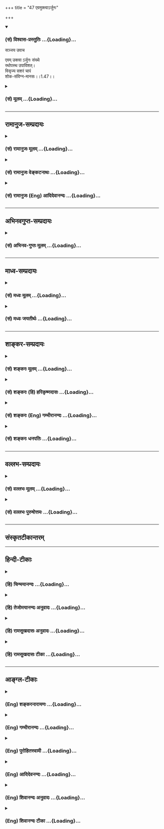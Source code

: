+++
title = "47 एवमुक्त्वाऽर्जुनः"

+++
<div class="js_include" newlevelforh1="3" title="(सं) विश्वास-प्रस्तुतिः" unfilled url="/purANam_vaiShNavam/mahAbhAratam/06-bhIShma-parva/03-bhagavad-gItA-parva/saMskRtam/vishvAsa-prastutiH/01_arjuna-viShAda-yogaH/47_evamuktvA-rjunaH.md">
<details open><summary><h3>(सं) विश्वास-प्रस्तुतिः ...{Loading}...</h3></summary>

सञ्जय उवाच  

एवम् उक्त्वा ऽर्जुनः संख्ये  
रथोपस्थ उपाविशत्।  
विसृज्य सशरं चापं  
शोक-संविग्न-मानसः।।1.47।।
</details>
</div>
<div class="js_include collapsed" newlevelforh1="3" title="(सं) मूलम्" unfilled url="/purANam_vaiShNavam/mahAbhAratam/06-bhIShma-parva/03-bhagavad-gItA-parva/saMskRtam/mUlam/01_arjuna-viShAda-yogaH/47_evamuktvA-rjunaH.md">
<details><summary><h3>(सं) मूलम् ...{Loading}...</h3></summary>

सञ्जय उवाच  
एवमुक्त्वाऽर्जुनः संख्ये रथोपस्थ उपाविशत्।  
विसृज्य सशरं चापं शोकसंविग्नमानसः।।1.47।।
</details>
</div>


_________________
## रामानुज-सम्प्रदायः
<div class="js_include collapsed" newlevelforh1="3" title="(सं) रामानुजः मूलम्" unfilled url="/purANam_vaiShNavam/mahAbhAratam/06-bhIShma-parva/03-bhagavad-gItA-parva/saMskRtam/rAmAnujaH/mUlam/01_arjuna-viShAda-yogaH/47_evamuktvA-rjunaH.md">
<details><summary><h3>(सं) रामानुजः मूलम् ...{Loading}...</h3></summary>

।।1.47।। अर्जुन उवाच संजय उवाच स तु पार्थो महामनाः परमकारुणिको
दीर्घबन्धुः परमधार्मिकः सभ्रातृको भवद्भिः अतिघोरैः मारणैः जतुगृहादिभिः
असकृद् वञ्चितः अपि परमपुरुषसहायः अपि हनिष्यमाणान् भवदीयान् विलोक्य
बन्धुस्नेहेन परमया च कृपया धर्माधर्मभयेन च अतिमात्रस्विन्नसर्वगात्रः
सर्वथा अहं न योत्स्यामि इति उक्त्वा बन्धुविश्लेषजनितशोकसंविग्नमानसः सशरं
चापं विसृज्य रथोपस्थे उपाविशत्।

</details>
</div>
<div class="js_include collapsed" newlevelforh1="3" title="(सं) रामानुजः वेङ्कटनाथः" unfilled url="/purANam_vaiShNavam/mahAbhAratam/06-bhIShma-parva/03-bhagavad-gItA-parva/saMskRtam/rAmAnujaH/venkaTanAthaH/01_arjuna-viShAda-yogaH/47_evamuktvA-rjunaH.md">
<details><summary><h3>(सं) रामानुजः वेङ्कटनाथः ...{Loading}...</h3></summary>

।।1.47।। एतान्न हन्तुमिच्छामि 1।35यदि मामप्रतीकारम् 1।46
इत्यादेरभिप्रेतमाह सर्वथाहमिति। सर्वथा बहुप्रकारम्। एषामाततायित्वेऽपि
इदानीं हन्तुमुद्यतत्वेऽपि युद्धान्निवृत्तेरधर्माकीत्यादिहेतुत्वेऽपि
युद्धस्य त्रैलोक्यराज्याद्युपायत्वेऽपि किं बहुना सर्वेश्वरेश्वरेण मम
हिततमोपदेशिना भवतोक्तत्वेऽपीति भावः। बन्धुविनाशस्य सिद्धत्वाध्यवसायः
शोकहेतुः विषादमात्रपरो वाऽत्रशोकशब्दः। स शोकः शरचापपरित्यागे हेतुरिति
व्युत्क्रमपाठेन दर्शितम्। संविग्नमानसः इति अत्यर्थचलितयुद्धाध्यवसाय
इत्यर्थः। ओ विजी भयचलनयोः इति धातुः। एवं चलितयुद्धाध्यवसायत्वात्
समराध्वरस्रुक्स्रुवादिस्थानीयं सशरं चापं विसृज्य प्रायोपवेशादिपर इव
रथोपस्थे रथिस्थानाद्विनिवृत्य रथोत्सङ्ग उपाविशदिति भावः।  
इति कवितार्किकसिंहस्य सर्वतंत्रस्वतंत्रस्य श्रीमद्वेङ्कटनाथस्य
वेदान्ताचार्यस्य कृतिषु

</details>
</div>
<div class="js_include collapsed" newlevelforh1="3" title="(सं) रामानुजः (Eng) आदिदेवानन्दः" unfilled url="/purANam_vaiShNavam/mahAbhAratam/06-bhIShma-parva/03-bhagavad-gItA-parva/saMskRtam/rAmAnujaH/english/AdidevAnandaH/01_arjuna-viShAda-yogaH/47_evamuktvA-rjunaH.md">
<details><summary><h3>(सं) रामानुजः (Eng) आदिदेवानन्दः ...{Loading}...</h3></summary>

1.26 - 1.47 Arjuna said - Sanjaya said Sanjaya continued: The
high-minded Arjuna, extremely kind, deeply friendly, and supremely
righteous, having brothers like himself, though repeatedly deceived by
the treacherous attempts of your people like burning in the lac-house
etc., and therefore fit to be killed by him with the help of the Supreme
Person, nevertheless said, 'I will not fight.' He felt weak, overcome as
he was by his love and extreme compassion for his relatives. He was also
filled with fear, not knowing what was righteous and what unrighteous.
His mind was tortured by grief, because of the thought of future
separation from his relations. So he threw away his bow and arrow and
sat on the chariot as if to fast to death.

</details>
</div>


_________________
## अभिनवगुप्त-सम्प्रदायः
<div class="js_include collapsed" newlevelforh1="3" title="(सं) अभिनव-गुप्तः मूलम्" unfilled url="/purANam_vaiShNavam/mahAbhAratam/06-bhIShma-parva/03-bhagavad-gItA-parva/saMskRtam/abhinava-guptaH/mUlam/01_arjuna-viShAda-yogaH/47_evamuktvA-rjunaH.md">
<details><summary><h3>(सं) अभिनव-गुप्तः मूलम् ...{Loading}...</h3></summary>

।।1.47।। No commentary.

</details>
</div>


_________________
## माध्व-सम्प्रदायः
<div class="js_include collapsed" newlevelforh1="3" title="(सं) मध्वः मूलम्" unfilled url="/purANam_vaiShNavam/mahAbhAratam/06-bhIShma-parva/03-bhagavad-gItA-parva/saMskRtam/madhvaH/mUlam/01_arjuna-viShAda-yogaH/47_evamuktvA-rjunaH.md">
<details><summary><h3>(सं) मध्वः मूलम् ...{Loading}...</h3></summary>

।।1.47।। Sri Madhvacharya did not comment on this sloka. The commentary
starts from 2.11.

</details>
</div>
<div class="js_include collapsed" newlevelforh1="3" title="(सं) मध्वः जयतीर्थः" unfilled url="/purANam_vaiShNavam/mahAbhAratam/06-bhIShma-parva/03-bhagavad-gItA-parva/saMskRtam/madhvaH/jayatIrthaH/01_arjuna-viShAda-yogaH/47_evamuktvA-rjunaH.md">
<details><summary><h3>(सं) मध्वः जयतीर्थः ...{Loading}...</h3></summary>

।।1.47।। Sri Jayatirtha did not comment on this sloka. The commentary
starts from 2.11.

</details>
</div>


_________________
## शाङ्कर-सम्प्रदायः
<div class="js_include collapsed" newlevelforh1="3" title="(सं) शङ्करः मूलम्" unfilled url="/purANam_vaiShNavam/mahAbhAratam/06-bhIShma-parva/03-bhagavad-gItA-parva/saMskRtam/shankaraH/mUlam/01_arjuna-viShAda-yogaH/47_evamuktvA-rjunaH.md">
<details><summary><h3>(सं) शङ्करः मूलम् ...{Loading}...</h3></summary>

1.47 Sri Sankaracharya did not comment on this sloka. The commentary
starts from 2.10.

</details>
</div>
<div class="js_include collapsed" newlevelforh1="3" title="(सं) शङ्करः (हि) हरिकृष्णदासः" unfilled url="/purANam_vaiShNavam/mahAbhAratam/06-bhIShma-parva/03-bhagavad-gItA-parva/saMskRtam/shankaraH/hindI/harikRShNadAsaH/01_arjuna-viShAda-yogaH/47_evamuktvA-rjunaH.md">
<details><summary><h3>(सं) शङ्करः (हि) हरिकृष्णदासः ...{Loading}...</h3></summary>

।।1.47।। Sri Sankaracharya did not comment on this sloka.

</details>
</div>
<div class="js_include collapsed" newlevelforh1="3" title="(सं) शङ्करः (Eng) गम्भीरानन्दः" unfilled url="/purANam_vaiShNavam/mahAbhAratam/06-bhIShma-parva/03-bhagavad-gItA-parva/saMskRtam/shankaraH/english/gambhIrAnandaH/01_arjuna-viShAda-yogaH/47_evamuktvA-rjunaH.md">
<details><summary><h3>(सं) शङ्करः (Eng) गम्भीरानन्दः ...{Loading}...</h3></summary>

1.47 Sri Sankaracharya did not comment on this sloka. The commentary
starts from 2.10.

</details>
</div>
<div class="js_include collapsed" newlevelforh1="3" title="(सं) शङ्करः धनपतिः" unfilled url="/purANam_vaiShNavam/mahAbhAratam/06-bhIShma-parva/03-bhagavad-gItA-parva/saMskRtam/shankaraH/dhanapatiH/01_arjuna-viShAda-yogaH/47_evamuktvA-rjunaH.md">
<details><summary><h3>(सं) शङ्करः धनपतिः ...{Loading}...</h3></summary>

।।1.47।। एतद्वॄत्तान्तं संजयो धृतराष्ट्रं प्रत्यावेदितवानित्याह **संजय
इति।** एवमुक्त्वा उक्तेन प्रकारेण श्रीकृष्णं प्रति विज्ञापनं कृत्वा
पूर्वं शूराणामवलोकनायोत्थितोऽर्जुनः परया कृपयाविष्टः। शोकग्रहणं
मोहस्याप्युपलक्षणार्थम्। शोकमोहाभ्यां सभ्यगुद्विग्नं मनो यस्य स एतादृशः
सन् संख्ये संग्रामभूमिमध्ये शरेण सहितं चापं कार्मुकं विसृज्य त्यक्त्वा
रथोपस्थे रथस्योपरि उपाविशत् उपविष्टवानित्यर्थः।  
इति
श्रीपरमहंसपरिव्राजकाचार्यबालस्वामिश्रीपादशिष्यदत्तवंशावतंसरामकुमारसूनुधनपतिविदुषा
विरचितायां गीताभाष्योत्कर्षदीपिकायां प्रथमोऽध्यायः।।1।।

</details>
</div>


_________________
## वल्लभ-सम्प्रदायः
<div class="js_include collapsed" newlevelforh1="3" title="(सं) वल्लभः मूलम्" unfilled url="/purANam_vaiShNavam/mahAbhAratam/06-bhIShma-parva/03-bhagavad-gItA-parva/saMskRtam/vallabhaH/mUlam/01_arjuna-viShAda-yogaH/47_evamuktvA-rjunaH.md">
<details><summary><h3>(सं) वल्लभः मूलम् ...{Loading}...</h3></summary>

।।1.47।। एवं तु पार्थो महाकरुणो लोकवेदधर्मपण्डितमानी कोमलमना वासुदेवसहायो
निहनिष्यमाणान् विलोक्य बन्धुस्नेहेनाधमभयेन च प्रस्विन्नाङ्गः सर्वथा न
योत्स्यामीत्युक्त्वा मोहशोकाविष्टः सशरं चापं उत्सृज्य रथोपस्थ उपाविशत्
सर्वतो दुःखेन निर्विण्ण उपविष्टः इत्यार्तवत्वं तस्य सूचितम्।

</details>
</div>
<div class="js_include collapsed" newlevelforh1="3" title="(सं) वल्लभः पुरुषोत्तमः" unfilled url="/purANam_vaiShNavam/mahAbhAratam/06-bhIShma-parva/03-bhagavad-gItA-parva/saMskRtam/vallabhaH/puruShottamaH/01_arjuna-viShAda-yogaH/47_evamuktvA-rjunaH.md">
<details><summary><h3>(सं) वल्लभः पुरुषोत्तमः ...{Loading}...</h3></summary>

।।1.47।। ततः किं कृतवानित्यपेक्षायां सञ्जय आह। एवमुक्त्वा अर्जुनः सङ्ख्ये
सङ्ग्रामे रथोपस्थे रथोपरि स्थितः भक्त्यन्तरायत्वेन
युद्धोपक्रान्तिराज्यानाकाङ्क्षणेऽपि भगवदनुत्तरे भक्तिज्ञानार्थं
शोकसंविग्नमानसो भूत्वा सशरं चापं विसृज्य उप समीपे भगवत आविशत् स्थित
इत्यर्थः।  
  
  
एवमस्मिन्नध्यायेऽर्जुनस्य विषादे लोकशास्त्रातिक्रमो हेतुत्वेनोक्तः। न
चार्त्ताधिकारस्याग्रिमाध्यायारम्भ एव सिद्धेरस्याध्यायस्य किं प्रयोजनमिति
शङ्क्यम् कृपावेशबोधनार्थत्वेन सप्रयोजनत्वात्। अत एव पाद्मे
गीतामाहात्म्ये तस्मादध्यायमाद्यं यः पठेद्यः संस्मरेत्तथा। अभ्यासादस्य न
भवेद्भवाम्भोधिः सुदुस्तरः श्लो.53 इति फलमुक्तं तस्मादुपोद्धातसङ्गतिः।।

</details>
</div>


_________________
## संस्कृतटीकान्तरम्


_________________
## हिन्दी-टीकाः
<div class="js_include collapsed" newlevelforh1="3" title="(हि) चिन्मयानन्दः" unfilled url="/purANam_vaiShNavam/mahAbhAratam/06-bhIShma-parva/03-bhagavad-gItA-parva/hindI/chinmayAnandaH/01_arjuna-viShAda-yogaH/47_evamuktvA-rjunaH.md">
<details><summary><h3>(हि) चिन्मयानन्दः ...{Loading}...</h3></summary>

।।1.47।। रणभूमि में संजय ने जो कुछ भी देखा उसका वह वर्णन करता है। अपने
ही तर्कों से थका और शोक में डूबा हुआ अर्जुन अपने शस्त्रास्त्रों को
फेंककर रथ में बैठ जाता है।  
गीता के प्रथम अध्याय में अर्जुन को हम इसी स्थिति में छोड़ देते हैं।  
conclusion  
ँ़ तत्सदिति श्रीमद्भगवद्गीतासूपनिषत्सु ब्रह्मविद्यायां योगशास्त्रे  
  
श्रीकृष्णार्जुनसंवादे अर्जुनविषादयोगो नाम प्रथमोऽध्याय।।  
इस प्रकार श्रीकृष्णार्जुनसंवाद के रूप में ब्रह्मविद्या और
योगशास्त्रस्वरूप श्रीमद्भगवदगीतोपनिषद् का अर्जुनविषादयोग नामक प्रथम
अध्याय समाप्त होता है।  
प्राचीन काल में शास्त्रीय ग्रन्थों की समाप्ति किसी चिन्ह अथवा विशिष्ट
संकेत द्वारा सूचित की जाती थी। आधुनिक काल की मुद्रित पुस्तकों में इसकी
आवश्यकता नहीं रहती क्योंकि हम पुस्तक में एक अध्याय की समाप्ति और नये
अध्याय को प्रारम्भ किया हुआ देख सकते हैं। मुद्रित पुस्तकों में भी इसे
अध्यायों के विभिन्न शीर्षकों के द्वारा अंकित किया जाता है।  
प्राचीन काल में पुस्तकों के अभाव में विद्यार्थियों को मौखिक उपदेश दिया
जाता था। इस प्रकार ग्रन्थों के नवीन संस्करण उनके मस्तिष्क के स्मृति पटल
पर ही अंकित होते थे। उस समय मौखिक उपदेश होने के कारण विद्यार्थीगण उसे
कण्ठस्थ कर लेते थे। इसलिए यह आवश्यक था कि एक अध्याय की समाप्ति और दूसरे
अध्याय का प्रारम्भ बताने वाला कोई सूचक चिह्न हो। उपनिषदों में इसे सूचित
करने के लिए अध्याय के अन्तिम मन्त्र अथवा मन्त्र के अन्तिम अंश को दो बार
दोहराया जाता है। परन्तु गीता के प्रत्येक अध्याय के अन्त में केवल एक
संकल्प वाक्य पाया जाता है। प्रत्येक अध्याय के संकल्प वाक्य में अन्तर
केवल अध्याय की संख्या और उसके विशेष नाम का ही है।  
गीता का संकल्प वाक्य अत्यन्त सुन्दर एवं सारगर्भित शब्दों से पूर्ण है। यह
स्वयं ही इस ग्रन्थ की विषय वस्तु के सम्बन्ध में विस्तृत जानकारी देता है।
यहाँ सम्पूर्ण श्रीमद्भगवद्गीता को ही नहीं अपितु उसके प्रत्येक अध्याय को
भी उपनिषद् की संज्ञा दी गयी है। अठारह अध्यायी गीतोपनिषद् के प्रथम अध्याय
का नाम अर्जुनविषादयोग है। इन अध्यायों को उपनिषद् कहने का कारण यह है कि
इनमें उपनिषद् के विषय का ही प्रतिपादन किया गया है। इनके लक्ष्यार्थ को
ऐसे पाठक गण नहीं समझ सकेंगे जो बिना किसी पूर्व तैयारी के इनका अध्ययन
करेंगे। सरल प्रतीत होने वाले श्लोकों में छिपे गूढ़ार्थ को समझने के लिये
मनन की अत्यन्त आवश्यकता होती है। उपनिषद् विद्या के समान यहाँ भी गीता के
श्लोकों में निहित परमार्थ निधि को पाने के लिये एक कृपालु एवं योग्य गुरु
की आवश्यकता है।  
उपनिषद् शब्द का अर्थ है वह विद्या जिसका अध्ययन गुरु के समीप (उप) पहुँचकर
उसके चरणों के पास अत्यन्त नम्र भाव से और निश्चयपूर्वक (नि) बैठकर (षद्)
किया जाता है। विश्व के सभी धार्मिक शास्त्र ग्रन्थों का विषय एक ही है। वे
सभी हमको यह शिक्षा देते हैं कि इस नित्य परिवर्तनशील जगत् के पीछे एक
अविनाशी पारमार्थिक सत्य है जो इस जगत् का मूल स्वरूप है। इस अद्वैत सत्य
को हिन्दू धर्म ग्रन्थों में ब्रह्म कहा गया है। इसलिये ब्रह्म का ज्ञान
तथा उसके अनुभव के लिये साधनों का उपदेश देने वाली विद्या ब्रह्मविद्या
कहलाती है।  
पाश्चात्य दर्शन के विपरीत आर्य लोगों को कोई भी दर्शन तभी स्वीकार होता था
जब कोई दार्शनिक ऐसे साधनों का भी निरूपण करता था जिनके द्वारा प्रत्येक
साधक उस दर्शन के लक्ष्य तक पहुँच सकता है। इस प्रकार हिन्दू दर्शनशास्त्र
के दो भाग हैं तत्त्वज्ञान और योगशास्त्र। इस दूसरे भाग में अभ्यसनीय
साधनों का वर्णन किया गया है।  
योग शब्द युज धातु से बना है जिसका अर्थ है जोड़ना । स्वयं को वर्तमान की
स्थिति से ऊँचा उठाकर किसी श्रेष्ठ एवं पूर्ण आदर्श को प्राप्त करने के
लिये साधक जो प्रयत्न करता है उसे योग कहते हैं और इस विज्ञान को
योगशास्त्र। संकल्प वाक्य में गीता को योगशास्त्र कहा जाता गया है। इसलिये
इससे हम उन साधनों के ज्ञान की अपेक्षा रखते हैं जिनके अभ्यास द्वारा
परमार्थ सत्य का साक्षात् अनुभव प्राप्त किया जा सकता है।  
अत्यन्त सूक्ष्म एवं शास्त्रीय विषय होने के कारण तत्त्वज्ञान और
योगशास्त्र में संसार के सामान्य जनों का विशेष आकर्षण और रुचि नहीं होती
है। इसमें प्रतिपादित ज्ञान किसी दृश्य पदार्थ का नहीं है। एक गणितज्ञ के
अतिरिक्त अन्य सामान्य जनों को गणित विषय शुष्क और नीरस प्रतीत होता है।
गणित के ज्ञान की व्यावहारिक जीवन में अत्यधिक आवश्यकता भी नहीं होती।
परन्तु धर्म का प्रयोजन संसार दुख की निवृत्ति होने के कारण सभी लोगों को
इसकी आवश्यकता है। अत तत्त्वज्ञान के कठिन विषय को सरल और आकर्षक ढंग से
सामान्य जनों के सम्मुख प्रस्तुत करने का प्रयत्न सभी आचार्यों ने किया है।
गुरु के मुख से उपदेश प्राप्त करने की विधि का उन्होंने सफल उपयोग किया। एक
सुपरिचित गुरु के शब्द भी हमें सुपरिचित मालूम पड़ने लगते हैं।  
तत्त्वज्ञान का प्राथमिक शिक्षण देने वाले ग्रन्थ स्मृति ग्रन्थ हैं जैसे
मनुस्मृति गौतमस्मृति आदि। ये ग्रन्थ सरलतापूर्वक समझ में आ सकते हैं।
उपनिषदों में हमें गुरु और शिष्य का वर्णन मिलता है किन्तु वह अधिक विस्तार
में नहीं है। गीता में हमें इसका सम्पूर्ण चित्र मिलता है। गीता की
पार्श्वभूमि में युद्ध की उत्तेजक स्थिति के बीच औपनिषदीय पुरातन सत्य की
एक बार पुन उद्घोषणा की गयी है।  
यहाँ इस ज्ञान का उपदेश स्वयं भगवान् श्रीकृष्ण अपने परम मित्र अर्जुन को
ऐसी संघर्षपूर्ण स्थिति के संदर्भ में दे रहे हैं जहाँ वह पूर्णतया मानसिक
सन्तुलन को खोकर विषाद की अवस्था को प्राप्त होता है। इसलिये गीता से हम
ऐसे उपदेश और मार्गदर्शन की अपेक्षा रख सकते हैं जो अत्यन्त
सहानुभूतिपूर्वक किया गया हो। उपनिषद् के ऋषियों का सम्बन्ध सामान्य जनों
से इतना अधिक नहीं था कि वे उनकी दुर्बलताओं को पूर्णतया समझ सकें। गीता की
यह विशेषता संकल्पवाक्य में यह कहकर बतायी गयी है कि यह स्वयं भगवान्
द्वारा एक र्मत्य पुरुष को दिया गया उपदेश है श्रीकृष्णार्जुनसंवादे।  
इस अध्याय का शीर्षक अर्जुनविषादयोग है जो कि वास्तव में परस्पर विरोधी
शब्दों से बना है। यदि विषाद ही योग हो तो हम सब बिना किसी इच्छा या
प्रयत्न के योगी ही हैं। इस अध्याय की व्याख्या में मैंने पहले ही सूचित
किया है कि अर्जुन की विषाद की यह स्थिति इष्ट है क्योंकि इसमें गीतोपदेश
के बीज बोकर श्रीकृष्ण के पूर्णत्व के पुष्प प्राप्त किये जा सकते हैं।
किसी एक व्यक्ति समाज या राष्ट्र में धर्म और तत्त्वज्ञान की माँग तभी होगी
जब उनके हृदय में अर्जुन के विषाद का अनुभव होगा।  
आज का जगत् जितनी अधिक मात्रा में यह अनुभव करेगा कि वह जीवन संग्राम का
सामना करने में असहाय है और उसमें यह साहस नहीं कि स्वयं के द्वारा निर्मित
अपने प्रिय आर्थिक मूल्यों एवं औद्योगिक लोभ का वह संहार कर सके उतनी ही
अधिक मात्रा में वह गीतोपदेश का पात्र है। केवल पाकशास्त्र की क्रिया स्वयं
में पूर्णता नहीं रखती। उसकी पूर्णता भोजन करने में है। उसी प्रकार जीवन
में उच्च आराम और अनेक सुख सुविधाओं के साधन जुटा लेने पर भी पूर्णता अथवा
कृतकृत्यता का अनुभव नहीं होता है। ऐसे समय में ही मनुष्य को पूर्णत्व
प्राप्त करने की तीव्र अभिलाषा होती है। विषाद की स्थिति प्राप्त किये बिना
अकेले शास्त्र हमारी सहायता नहीं कर सकते। आत्मयोग के पूर्व विषाद की
स्थिति अनिवार्य होने के कारण उसे यहाँ योग कहा गया है। गीता में वर्णित
योग को सीखने एवं जीने के लिए अर्जुनविषाद की स्थिति प्राथमिक साधना है।

</details>
</div>
<div class="js_include collapsed" newlevelforh1="3" title="(हि) तेजोमयानन्दः अनुवादः" unfilled url="/purANam_vaiShNavam/mahAbhAratam/06-bhIShma-parva/03-bhagavad-gItA-parva/hindI/tejomayAnandaH/anuvAdaH/01_arjuna-viShAda-yogaH/47_evamuktvA-rjunaH.md">
<details><summary><h3>(हि) तेजोमयानन्दः अनुवादः ...{Loading}...</h3></summary>

।।1.47।। संजय ने कहा -- रणभूमि (संख्ये) में शोक से उद्विग्न मनवाला
अर्जुन इस प्रकार कहकर बाणसहित धनुष को त्याग कर रथ के पिछले भाग में बैठ
गया।

</details>
</div>
<div class="js_include collapsed" newlevelforh1="3" title="(हि) रामसुखदासः अनुवादः" unfilled url="/purANam_vaiShNavam/mahAbhAratam/06-bhIShma-parva/03-bhagavad-gItA-parva/hindI/rAmasukhadAsaH/anuvAdaH/01_arjuna-viShAda-yogaH/47_evamuktvA-rjunaH.md">
<details><summary><h3>(हि) रामसुखदासः अनुवादः ...{Loading}...</h3></summary>

।।1.47।। संजय बोले - ऐसा कहकर शोकाकुल मनवाले अर्जुन बाणसहित धनुष का
त्याग करके युद्धभूमि में रथके मध्यभाग में बैठ गये।

</details>
</div>
<div class="js_include collapsed" newlevelforh1="3" title="(हि) रामसुखदासः टीका" unfilled url="/purANam_vaiShNavam/mahAbhAratam/06-bhIShma-parva/03-bhagavad-gItA-parva/hindI/rAmasukhadAsaH/TIkA/01_arjuna-viShAda-yogaH/47_evamuktvA-rjunaH.md">
<details><summary><h3>(हि) रामसुखदासः टीका ...{Loading}...</h3></summary>

।।1.47।।***व्याख्या--*'एवमुक्त्वार्जुनः ৷৷. शोकसंविग्नमानसः'--**युद्ध
करना सम्पूर्ण अनर्थोंका मूल है, युद्ध करनेसे यहाँ कुटुम्बियोंका नाश
होगा, परलोकमें नरकोंकी प्राप्ति होगी आदि बातोंको युक्ति और प्रमाणसे कहकर
शोकसे अत्यन्त व्याकुल मनवाले अर्जुनने युद्ध न करनेका पक्का निर्णय कर
लिया। जिस रणभूमिमें वे हाथमें धनुष लेकर उत्साहके साथ आये थे, उसी
रणभूमिमें उन्होंने अपने बायें हाथसे गाण्डीव धनुषको और दायें हाथसे बाणको
नीचे रख दिया और स्वयं रथके मध्यभागमें अर्थात् दोनों सेनाओंको देखनेके
लिये जहाँपर खड़े थे, वहींपर शोकमुद्रामें बैठ गये।  
अर्जुनकी ऐसी शोकाकुल अवस्था होनेमें मुख्य कारण है--भगवान्का भीष्म और
द्रोणके सामने रथ खड़ा करके अर्जुनसे कुरुवंशियोंको देखनेके लिये कहना और
उनको देखकर अर्जुनके भीतर छिपे हुए मोहका जाग्रत् होना। मोहके जाग्रत्
होनेपर अर्जुन कहते हैं कि युद्धमें हमारे कुटुम्बी मारे जायँगे।
कुटुम्बियोंका मरना ही बड़े नुकसानकी बात है। दुर्योधन आदि तो लोभके कारण
इस नुकसानकी तरफ नहीं देख रहे हैं। परन्तु युद्धसे कितनी अनर्थ परम्परा चल
पड़ेगी--इस तरफ ध्यान देकर हमलोगोंको ऐसे पापसे निवृत्त हो ही जाना चाहिये।
हमलोग राज्य और सुखके लोभसे कुलका संहार करनेके लिये रणभूमिमें खड़े हो गये
हैं--यह हमने बड़ी भारी गलती की! अतः युद्ध न करते हुए शस्त्ररहित मेरेको
यदि सामने खड़े हुए योद्धालोग मार भी दें तो उससे मेरा हित ही होगा। इस तरह
अन्तःकरणमें मोह छा जानेके कारण अर्जुन युद्धसे उपरत होनेमें एवं अपने मर
जाननेमें भी हित देखते हैं और अन्तमें उसी मोहके कारण बाणसहित धनुषका त्याग
करके विषादमग्न होकर बैठ जाते हैं। यह मोहकी ही महिमा है कि जो अर्जुन धनुष
उठाकर युद्धके लिये तैयार हो रहे थे, वही अर्जुन धनुषको नीचे रखकर शोकसे
अत्यन्त व्याकुल हो रहे हैं!  
  
**इस प्रकार ऊँ, तत्, सत्--इन भगवन्नामोंके उच्चारणपूर्वक ब्रह्मविद्या और
योगशास्त्रमय श्रीमद्भगवद्गीतोपनिषद्रूप श्रीकृष्णार्जुनसंवादमें
'अर्जुनविषादयोग' नामक पहला अध्याय पूर्ण हुआ।।1।।**  
  


</details>
</div>


_________________
## आङ्ग्ल-टीकाः
<div class="js_include collapsed" newlevelforh1="3" title="(Eng) शङ्करनारायणः" unfilled url="/purANam_vaiShNavam/mahAbhAratam/06-bhIShma-parva/03-bhagavad-gItA-parva/english/shankaranArAyaNaH/01_arjuna-viShAda-yogaH/47_evamuktvA-rjunaH.md">
<details><summary><h3>(Eng) शङ्करनारायणः ...{Loading}...</h3></summary>

1.47. Sanjaya said Having said this much about the battle, and letting
his bow fall with arrows, Arjuna sat down on the back of the chariot,
with his mind agitated with grief.

</details>
</div>
<div class="js_include collapsed" newlevelforh1="3" title="(Eng) गम्भीरानन्दः" unfilled url="/purANam_vaiShNavam/mahAbhAratam/06-bhIShma-parva/03-bhagavad-gItA-parva/english/gambhIrAnandaH/01_arjuna-viShAda-yogaH/47_evamuktvA-rjunaH.md">
<details><summary><h3>(Eng) गम्भीरानन्दः ...{Loading}...</h3></summary>

1.47 Sanjaya narrated: Having said so, Arjuna, with a mind afflicted
with sorrow, sat down on the chariot in the midst of the battle, casting
aside the bow along with the arrows.

</details>
</div>
<div class="js_include collapsed" newlevelforh1="3" title="(Eng) पुरोहितस्वामी" unfilled url="/purANam_vaiShNavam/mahAbhAratam/06-bhIShma-parva/03-bhagavad-gItA-parva/english/purohitasvAmI/01_arjuna-viShAda-yogaH/47_evamuktvA-rjunaH.md">
<details><summary><h3>(Eng) पुरोहितस्वामी ...{Loading}...</h3></summary>

1.47 Sanjaya said: "Having spoken thus, in the midst of the armies,
Arjuna sank on the seat of the chariot, casting away his bow and arrow;
heartbroken with grief."

</details>
</div>
<div class="js_include collapsed" newlevelforh1="3" title="(Eng) आदिदेवनन्दः" unfilled url="/purANam_vaiShNavam/mahAbhAratam/06-bhIShma-parva/03-bhagavad-gItA-parva/english/AdidevanandaH/01_arjuna-viShAda-yogaH/47_evamuktvA-rjunaH.md">
<details><summary><h3>(Eng) आदिदेवनन्दः ...{Loading}...</h3></summary>

1.47 Sanjaya said : Having spoken thus on the battle-field, Arjuna threw
aside his how and arrows and sat down on the seat of the chariot, his
heart overwhelmed with grief.

</details>
</div>
<div class="js_include collapsed" newlevelforh1="3" title="(Eng) शिवानन्दः अनुवादः" unfilled url="/purANam_vaiShNavam/mahAbhAratam/06-bhIShma-parva/03-bhagavad-gItA-parva/english/shivAnandaH/anuvAdaH/01_arjuna-viShAda-yogaH/47_evamuktvA-rjunaH.md">
<details><summary><h3>(Eng) शिवानन्दः अनुवादः ...{Loading}...</h3></summary>

1.47. Sanjaya said Having thus spoken in the midst of the battlefield,
Arjuna, casting away his bow and arrow, sat down on the seat of the
chariot with his mind overwhelmed with sorrow.

</details>
</div>
<div class="js_include collapsed" newlevelforh1="3" title="(Eng) शिवानन्दः टीका" unfilled url="/purANam_vaiShNavam/mahAbhAratam/06-bhIShma-parva/03-bhagavad-gItA-parva/english/shivAnandaH/TIkA/01_arjuna-viShAda-yogaH/47_evamuktvA-rjunaH.md">
<details><summary><h3>(Eng) शिवानन्दः टीका ...{Loading}...</h3></summary>

1.47 एवम् thus; उक्त्वा having said; अर्जुनः Arjuna; संख्ये in the
battle; रथोपस्थे on the seat of the chariot; उपाविशत् sat down; विसृज्य
having cast away; सशरम् with arrow; चापम् bow; शोकसंविग्नमानसः with a
mind distressed with sorrow.Thus in the Upanishads of the glorious
Bhagavad Gita; the science of the Eternal; the scripture of Yoga; the
dialogue between Sri Krishna and Arjuna; ends the first discourse
entitledThe Yoga of the Despondency of Arjuna.

</details>
</div>

